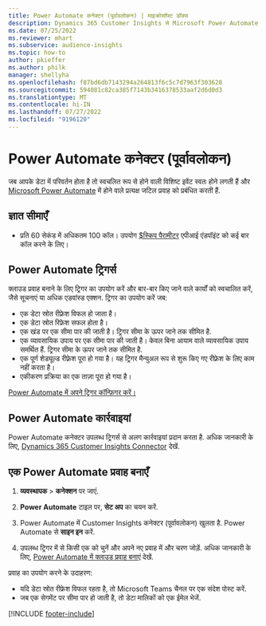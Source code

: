 ```yaml
---
title: Power Automate कनेक्टर (पूर्वावलोकन) | माइक्रोसॉफ्ट डॉक्स
description: Dynamics 365 Customer Insights से Microsoft Power Automate में प्रवाह बनाएं.
ms.date: 07/25/2022
ms.reviewer: mhart
ms.subservice: audience-insights
ms.topic: how-to
author: pkieffer
ms.author: philk
manager: shellyha
ms.openlocfilehash: f87bd6db7143294a264813f6c5c7d7963f303628
ms.sourcegitcommit: 594081c82ca385f7143b3416378533aaf2d6d0d3
ms.translationtype: MT
ms.contentlocale: hi-IN
ms.lasthandoff: 07/27/2022
ms.locfileid: "9196120"
---
```

# <a name="power-automate-connector-preview"></a>Power Automate कनेक्टर (पूर्वावलोकन)

जब आपके डेटा में परिवर्तन होता है तो स्वचलित रूप से होने वाली विशिष्ट इवेंट स्वतः होने लगती हैं और [Microsoft Power Automate](https://flow.microsoft.com/) में होने वाले प्रत्यक्ष जटिल प्रवाह को प्रबंधित करती हैं.

## <a name="known-limitations"></a>ज्ञात सीमाएँ

- प्रति 60 सेकंड में अधिकतम 100 कॉल। उपयोग [$स्किप पैरामीटर](/connectors/customerinsights/#get-items-from-an-entity) एपीआई एंडपॉइंट को कई बार कॉल करने के लिए।

## <a name="power-automate-triggers"></a>Power Automate ट्रिगर्स

क्लाउड प्रवाह बनाने के लिए ट्रिगर का उपयोग करें और बार-बार किए जाने वाले कार्यों को स्वचालित करें, जैसे सूचनाएं या अधिक एडवांस्ड एक्शन. ट्रिगर का उपयोग करें जब:

- एक डेटा स्रोत रीफ़्रेश विफल हो जाता है।
- एक डेटा स्रोत रिफ्रेश सफल होता है।
- एक खंड पर एक सीमा पार की जाती है। ट्रिगर सीमा के ऊपर जाने तक सीमित है.
- एक व्यावसायिक उपाय पर एक सीमा पार की जाती है। केवल बिना आयाम वाले व्यावसायिक उपाय समर्थित हैं. ट्रिगर सीमा के ऊपर जाने तक सीमित है.
- एक पूर्ण शेड्यूल्ड रीफ़्रेश पूरा हो गया है। यह ट्रिगर मैन्युअल रूप से शुरू किए गए रीफ़्रेश के लिए काम नहीं करता है।
- एकीकरण प्रक्रिया का एक ताज़ा पूरा हो गया है।

[Power Automate में अपने ट्रिगर कॉन्फ़िगर करें।](https://flow.microsoft.com/connectors/shared_customerinsights/dynamics-365-customer-insights-connector/)

## <a name="power-automate-actions"></a>Power Automate कार्रवाइयां

Power Automate कनेक्टर उपलब्ध ट्रिगर्स से अलग कार्रवाइयां प्रदान करता है. अधिक जानकारी के लिए, [Dynamics 365 Customer Insights Connector](/connectors/customerinsights/) देखें.

## <a name="create-a-power-automate-flow"></a>एक Power Automate प्रवाह बनाएँ

1. **व्यवस्थापक** > **कनेक्शन** पर जाएं.

1. **Power Automate** टाइल पर, **सेट अप** का चयन करें.

1. Power Automate में Customer Insights कनेक्टर (पूर्वावलोकन) खुलता है. Power Automate से **साइन इन** करें.

1. उपलब्ध ट्रिगर में से किसी एक को चुनें और अपने नए प्रवाह में और चरण जोड़ें. अधिक जानकारी के लिए, [Power Automate में क्लाउड प्रवाह बनाएं](/power-automate/get-started-logic-flow) देखें.

प्रवाह का उपयोग करने के उदाहरण: 
- यदि डेटा स्रोत रीफ्रेश विफल रहता है, तो Microsoft Teams चैनल पर एक संदेश पोस्ट करें. 
- जब एक सेगमेंट पर सीमा पार हो जाती है, तो डेटा मालिकों को एक ईमेल भेजें.

[!INCLUDE [footer-include](includes/footer-banner.md)]
